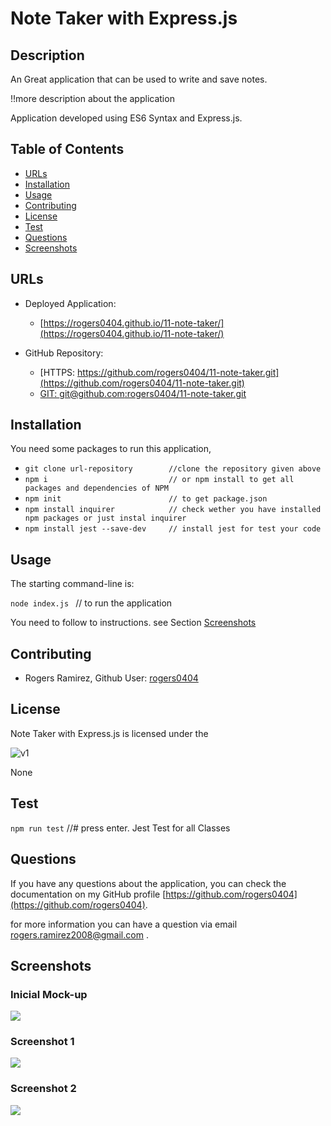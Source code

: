 # Note Taker with Express.js

## Description 

An Great application that can be used to write and save notes.

!!more description about the application

Application developed using ES6 Syntax and Express.js. 


## Table of Contents

* [URLs](#urls)
* [Installation](#installation)
* [Usage](#usage)
* [Contributing](#Contributing)
* [License](#license)
* [Test](#Test)
* [Questions](#questions)
* [Screenshots](#screenshots)


## URLs

* Deployed Application: 
    - [https://rogers0404.github.io/11-note-taker/](https://rogers0404.github.io/11-note-taker/)

* GitHub Repository:
    - [HTTPS: https://github.com/rogers0404/11-note-taker.git](https://github.com/rogers0404/11-note-taker.git)    
    - [GIT: git@github.com:rogers0404/11-note-taker.git](git@github.com:rogers0404/11-note-taker.git)


## Installation

You need some packages to run this application, 

- `git clone url-repository        //clone the repository given above`
- `npm i                           // or npm install to get all packages and dependencies of NPM`
- `npm init                        // to get package.json`
- `npm install inquirer            // check wether you have installed npm packages or just instal inquirer`
- `npm install jest --save-dev     // install jest for test your code`


## Usage 

The starting command-line is:

`node index.js `                  // to run the application

You need to follow to instructions. see Section [Screenshots](#screenshots)

## Contributing

* Rogers Ramirez, Github User: [rogers0404](http://github.com/rogers0404)


## License

Note Taker with Express.js is licensed under the

![v1](https://img.shields.io/static/v1?label=License&message=None&color=inactive&&style=plastic)

None

## Test

``npm run test`` //# press enter. Jest Test for all Classes


## Questions

If you have any questions about the application, you can check the documentation on my GitHub profile [https://github.com/rogers0404](https://github.com/rogers0404).

for more information you can have a question via email [rogers.ramirez2008@gmail.com](rogers.ramirez2008@gmail.com)  .


## Screenshots


### Inicial Mock-up 

![](./dist/assets/imges/mock-up.png)

### Screenshot 1

![](./dist/assets/imges/image.png)

### Screenshot 2

![](./dist/assets/imges/image1.png)
